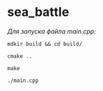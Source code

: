 # sea_battle

*Для запуска файла main.cpp:*

```mdkir build && cd build/```

```cmake ..```

```make```

```./main.cpp```
